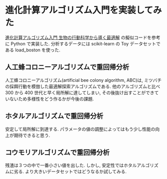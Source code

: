 # 進化計算アルゴリズム入門を実装してみた
[進化計算アルゴリズム入門 生物の行動科学から導く最適解](https://www.ohmsha.co.jp/book/9784274222382/) の擬似コードを参考に Python で実装した. 分析するデータには scikit-learn の Toy データセットである load_boston を使った.

## 人工蜂コロニーアルゴリズムで重回帰分析
人工蜂コロニーアルゴリズム(artificial bee colony algorithm, ABC)は, ミツバチの採餌行動を模倣した最適解探索アルゴリズムである. 
他のアルゴリズムと比べ 300 から 400 世代と早く局所解に達してしまい, その後抜け出すことができていないため多様性をどう作るかが今後の課題.

## ホタルアルゴリズムで重回帰分析
安定して局所解に到達する. パラメータの値の調整によってはもう少し性能の向上が期待できると思う.

## コウモリアルゴリズムで重回帰分析
残渣は３つの中で一番小さい値を出した. しかし, 安定性ではホタルアルゴリズムに劣る. より大きいデータセットではどうなるか試してみる.